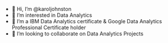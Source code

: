 - 👋 Hi, I’m @karoljohnston
- 👀 I’m interested in Data Analytics
- 🌱 I’m a IBM Data Analytics certificate & Google Data Analytics Professional Certificate holder
- 💞️ I’m looking to collaborate on Data Analytics Projects


<!---
karoljohnston/karoljohnston is a ✨ special ✨ repository because its `README.md` (this file) appears on your GitHub profile.
You can click the Preview link to take a look at your changes.
--->
